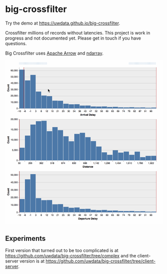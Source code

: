 # big-crossfilter

Try the demo at https://uwdata.github.io/big-crossfilter.

Crossfilter millions of records without latencies. This project is work in progress and not documented yet. Please get in touch if you have questions.

Big Crossfilter uses [Apache Arrow](https://arrow.apache.org/) and [ndarray](https://github.com/scijs/ndarray).

![Crossfilter demo](cross.gif "Crossfilter demo")

## Experiments

First version that turned out to be too complicated is at https://github.com/uwdata/big-crossfilter/tree/complex and the client-server version is at https://github.com/uwdata/big-crossfilter/tree/client-server.

